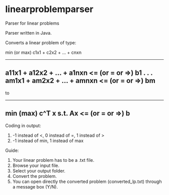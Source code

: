 # linearproblemparser
Parser for linear problems

Parser written in Java.

Converts a linear problem of type:

min (or max) c1x1 + c2x2 + ... + cnxn

-----------------------------------------------------
a11x1 + a12x2 + ... + a1nxn <= (or = or =>) b1
.
.
.
am1x1 + am2x2 + ... + amnxn <= (or = or =>) bm
-----------------------------------------------------

to

-----------------------------------------------------
min (max) c^T x
s.t. Ax <= (or = or =>) b
-----------------------------------------------------

Coding in output: 

1) -1 instead of <, 0 instead of =, 1 instead of >
2) -1 instead of min, 1 instead of max

Guide:

1. Your linear problem has to be a .txt file.
2. Browse your input file.
3. Select your output folder.
4. Convert the problem.
5. You can open directly the converted problem (converted_lp.txt) through a message box (Y/N).
